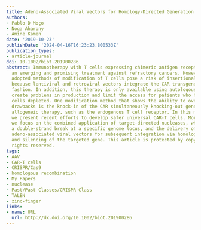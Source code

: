 ```yaml
---
title: Adeno-Associated Viral Vectors for Homology-Directed Generation of CAR-T Cells
authors:
- Pablo D Moço
- Noga Aharony
- Amine Kamen
date: '2019-10-23'
publishDate: '2024-04-16T16:23:23.800533Z'
publication_types:
- article-journal
doi: 10.1002/biot.201900286
abstract: Immunotherapy with T cells expressing chimeric antigen receptors (CAR) is
  an emerging and promising treatment against refractory cancers. However, the currently
  adopted methods of modification of T cells pose a risk of insertional oncogenesis
  because lentiviral and retroviral vectors integrate the CAR transgene in a semi-random
  fashion. In addition, this therapy is only available using autologous cells, which
  create problems in production and limit the access for patients who had their T
  cells depleted. One modification method that shows the ability to overcome both
  drawbacks is the knock-in of the CAR simultaneously knocking-out genes that prevent
  allogeneic therapy, such as the endogenous T cell receptor. In this mini-review,
  we present recent efforts to develop safer universal CAR-T cells. More specifically,
  we focus on the combined application of target-directed nucleases, which create
  a double-strand break at a specific genome locus, and the delivery of CAR DNA via
  adeno-associated viral vectors for subsequent integration via homologous recombination
  and silencing of the targeted gene. This article is protected by copyright. All
  rights reserved.
tags:
- AAV
- CAR-T cells
- CRISPR/Cas9
- homologous recombination
- My Papers
- nuclease
- Past/Past Classes/CRISPR Class
- TALEN
- zinc-finger
links:
- name: URL
  url: http://dx.doi.org/10.1002/biot.201900286
---
```

